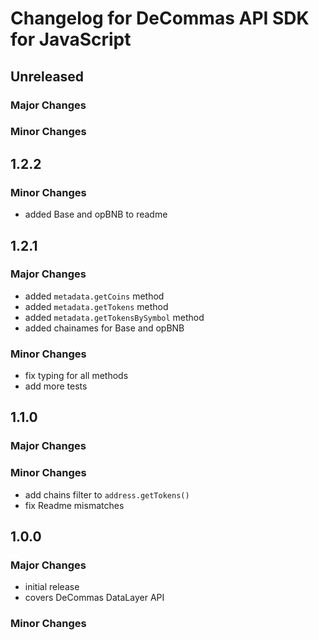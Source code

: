 # Changelog for DeCommas API SDK for JavaScript

## Unreleased

### Major Changes

### Minor Changes

## 1.2.2

### Minor Changes
- added Base and opBNB to readme

## 1.2.1

### Major Changes
- added `metadata.getCoins` method
- added `metadata.getTokens` method
- added `metadata.getTokensBySymbol` method
- added chainames for Base and opBNB

### Minor Changes
- fix typing for all methods
- add more tests

## 1.1.0

### Major Changes

### Minor Changes
- add chains filter to `address.getTokens()`
- fix Readme mismatches
## 1.0.0

### Major Changes
- initial release
- covers DeCommas DataLayer API

### Minor Changes